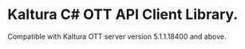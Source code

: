# Kaltura C# OTT API Client Library.
Compatible with Kaltura OTT server version 5.1.1.18400 and above.
